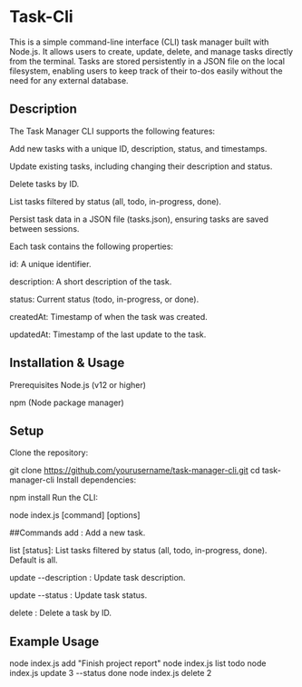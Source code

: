 # Task-Cli
This is a simple command-line interface (CLI) task manager built with Node.js. It allows users to create, update, delete, and manage tasks directly from the terminal. Tasks are stored persistently in a JSON file on the local filesystem, enabling users to keep track of their to-dos easily without the need for any external database.


## Description
The Task Manager CLI supports the following features:

Add new tasks with a unique ID, description, status, and timestamps.

Update existing tasks, including changing their description and status.

Delete tasks by ID.

List tasks filtered by status (all, todo, in-progress, done).

Persist task data in a JSON file (tasks.json), ensuring tasks are saved between sessions.

Each task contains the following properties:

id: A unique identifier.

description: A short description of the task.

status: Current status (todo, in-progress, or done).

createdAt: Timestamp of when the task was created.

updatedAt: Timestamp of the last update to the task.

## Installation & Usage
Prerequisites
Node.js (v12 or higher)

npm (Node package manager)

## Setup
Clone the repository:


git clone https://github.com/yourusername/task-manager-cli.git
cd task-manager-cli
Install dependencies:


npm install
Run the CLI:


node index.js [command] [options]

##Commands
add <description>: Add a new task.

list [status]: List tasks filtered by status (all, todo, in-progress, done). Default is all.

update <id> --description <newDescription>: Update task description.

update <id> --status <newStatus>: Update task status.

delete <id>: Delete a task by ID.

## Example Usage

node index.js add "Finish project report"
node index.js list todo
node index.js update 3 --status done
node index.js delete 2
